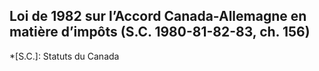 ## Loi de 1982 sur l’Accord Canada-Allemagne en matière d’impôts (S.C. 1980-81-82-83, ch. 156)
  *[S.C.]: Statuts du Canada
